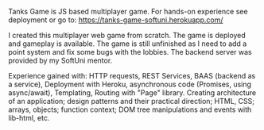 Tanks Game is JS based multiplayer game. For hands-on experience see deployment or go to: https://tanks-game-softuni.herokuapp.com/

I created this multiplayer web game from scratch. The game is deployed and gameplay is available. The game is still unfinished as I need to add a point system and fix some bugs with the lobbies. The backend server was provided by my SoftUni mentor.

Experience gained with: HTTP requests, REST Services, BAAS (backend as a service), Deployment with Heroku, asynchronous code (Promises, using async/await), Templating, Routing with "Page" library. Creating architecture of an application; design patterns and their practical direction; HTML, CSS; arrays, objects; function context; DOM tree manipulations and events with lib-html, etc.
